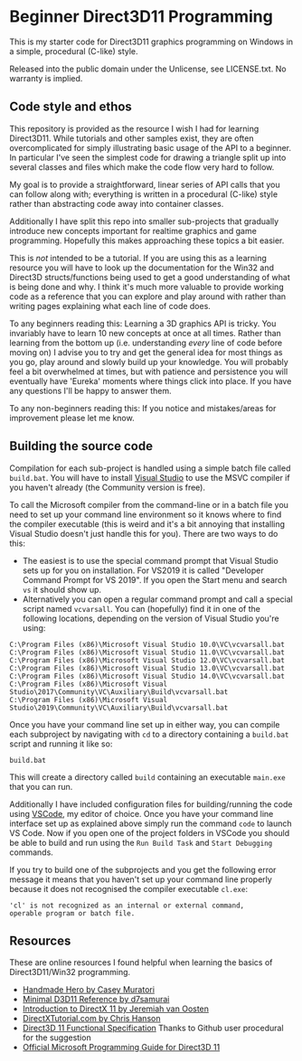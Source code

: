 # Beginner Direct3D11 Programming

This is my starter code for Direct3D11 graphics programming on Windows in a simple, procedural (C-like) style.

Released into the public domain under the Unlicense, see LICENSE.txt. No warranty is implied.

## Code style and ethos

This repository is provided as the resource I wish I had for learning Direct3D11. While tutorials and other samples exist, they are often overcomplicated for simply illustrating basic usage of the API to a beginner. In particular I've seen the simplest code for drawing a triangle split up into several classes and files which make the code flow very hard to follow. 

My goal is to provide a straightforward, linear series of API calls that you can follow along with; everything is written in a procedural (C-like) style rather than abstracting code away into container classes.

Additionally I have split this repo into smaller sub-projects that gradually introduce new concepts important for realtime graphics and game programming. Hopefully this makes approaching these topics a bit easier.

This is *not* intended to be a tutorial. If you are using this as a learning resource you will have to look up the documentation for the Win32 and Direct3D structs/functions being used to get a good understanding of what is being done and why. I think it's much more valuable to provide working code as a reference that you can explore and play around with rather than writing pages explaining what each line of code does. 

To any beginners reading this: Learning a 3D graphics API is tricky. You invariably have to learn 10 new concepts at once at all times. Rather than learning from the bottom up (i.e. understanding *every* line of code before moving on) I advise you to try and get the general idea for most things as you go, play around and slowly build up your knowledge. You will probably feel a bit overwhelmed at times, but with patience and persistence you will eventually have 'Eureka' moments where things click into place. If you have any questions I'll be happy to answer them.

To any non-beginners reading this: If you notice and mistakes/areas for improvement please let me know.

## Building the source code

Compilation for each sub-project is handled using a simple batch file called `build.bat`. You will have to install [Visual Studio](https://visualstudio.microsoft.com/) to use the MSVC compiler if you haven't already (the Community version is free).

To call the Microsoft compiler from the command-line or in a batch file you need to set up your command line environment so it knows where to find the compiler executable (this is weird and it's a bit annoying that installing Visual Studio doesn't just handle this for you). There are two ways to do this: 
* The easiest is to use the special command prompt that Visual Studio sets up for you on installation. For VS2019 it is called "Developer Command Prompt for VS 2019". If you open the Start menu and search `vs` it should show up. 
* Alternatively you can open a regular command prompt and call a special script named `vcvarsall`. You can (hopefully) find it in one of the following locations, depending on the version of Visual Studio you're using:
```
C:\Program Files (x86)\Microsoft Visual Studio 10.0\VC\vcvarsall.bat
C:\Program Files (x86)\Microsoft Visual Studio 11.0\VC\vcvarsall.bat
C:\Program Files (x86)\Microsoft Visual Studio 12.0\VC\vcvarsall.bat
C:\Program Files (x86)\Microsoft Visual Studio 13.0\VC\vcvarsall.bat
C:\Program Files (x86)\Microsoft Visual Studio 14.0\VC\vcvarsall.bat
C:\Program Files (x86)\Microsoft Visual Studio\2017\Community\VC\Auxiliary\Build\vcvarsall.bat
C:\Program Files (x86)\Microsoft Visual Studio\2019\Community\VC\Auxiliary\Build\vcvarsall.bat
```

Once you have your command line set up in either way, you can compile each subproject by navigating with `cd` to a directory containing a `build.bat` script and running it like so:
```
build.bat
```

This will create a directory called `build` containing an executable `main.exe` that you can run.

Additionally I have included configuration files for building/running the code using [VSCode](https://code.visualstudio.com/), my editor of choice. Once you have your command line interface set up as explained above simply run the command `code` to launch VS Code. Now if you open one of the project folders in VSCode you should be able to build and run using the `Run Build Task` and `Start Debugging` commands.

If you try to build one of the subprojects and you get the following error message it means that you haven't set up your command line properly because it does not recognised the compiler executable `cl.exe`:
```
'cl' is not recognized as an internal or external command,
operable program or batch file.
```

## Resources
These are online resources I found helpful when learning the basics of Direct3D11/Win32 programming.

* [Handmade Hero by Casey Muratori](http://www.handmadehero.org)
* [Minimal D3D11 Reference by d7samurai](https://gist.github.com/d7samurai/261c69490cce0620d0bfc93003cd1052)
* [Introduction to DirectX 11 by Jeremiah van Oosten](https://www.3dgep.com/introduction-to-directx-11/)
* [DirectXTutorial.com by Chris Hanson](http://www.directxtutorial.com/LessonList.aspx?listid=11)
* [Direct3D 11 Functional Specification](https://microsoft.github.io/DirectX-Specs/d3d/archive/D3D11_3_FunctionalSpec.htm) Thanks to Github user procedural for the suggestion
* [Official Microsoft Programming Guide for Direct3D 11](https://docs.microsoft.com/en-us/windows/win32/direct3d11/dx-graphics-overviews)

